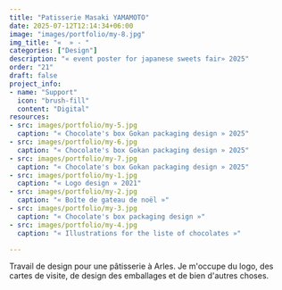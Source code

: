 ```yaml
---
title: "Patisserie Masaki YAMAMOTO"
date: 2025-07-12T12:14:34+06:00
image: "images/portfolio/my-8.jpg"
img_title: "«  » - "
categories: ["Design"]
description: "« event poster for japanese sweets fair» 2025"
order: "21"
draft: false
project_info:
- name: "Support"
  icon: "brush-fill"
  content: "Digital"
resources:
- src: images/portfolio/my-5.jpg
  caption: "« Chocolate's box Gokan packaging design » 2025"
- src: images/portfolio/my-6.jpg
  caption: "« Chocolate's box Gokan packaging design » 2025"
- src: images/portfolio/my-7.jpg
  caption: "« Chocolate's box Gokan packaging design » 2025"
- src: images/portfolio/my-1.jpg
  caption: "« Logo design » 2021"
- src: images/portfolio/my-2.jpg
  caption: "« Boîte de gateau de noël »"
- src: images/portfolio/my-3.jpg
  caption: "« Chocolate's box packaging design »"
- src: images/portfolio/my-4.jpg
  caption: "« Illustrations for the liste of chocolates »"

---
```

Travail de design pour une pâtisserie à Arles. Je m'occupe du logo, des cartes de visite, de design des emballages et de bien d'autres choses.
